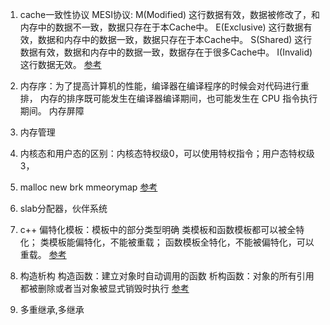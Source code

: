 1. cache一致性协议
 MESI协议:
M(Modified)
这行数据有效，数据被修改了，和内存中的数据不一致，数据只存在于本Cache中。
E(Exclusive)
这行数据有效，数据和内存中的数据一致，数据只存在于本Cache中。
S(Shared)
这行数据有效，数据和内存中的数据一致，数据存在于很多Cache中。
I(Invalid)
这行数据无效。
[参考](https://blog.csdn.net/muxiqingyang/article/details/6615199)

2. 内存序：为了提高计算机的性能，编译器在编译程序的时候会对代码进行重排，
内存的排序既可能发生在编译器编译期间，也可能发生在 CPU 指令执行期间。
  内存屏障
3. 内存管理

4. 内核态和用户态的区别：内核态特权级0，可以使用特权指令；用户态特权级3，
  
5. malloc new brk mmeorymap
[参考](https://blog.csdn.net/weixin_39940770/article/details/110588878)
6. slab分配器，伙伴系统

7. c++ 偏特化模板：模板中的部分类型明确
 类模板和函数模板都可以被全特化；
 类模板能偏特化，不能被重载；
 函数模板全特化，不能被偏特化，可以重载。
 [参考](https://blog.csdn.net/lyn_00/article/details/83548629)
8. 构造析构
构造函数：建立对象时自动调用的函数
析构函数：对象的所有引用都被删除或者当对象被显式销毁时执行
[参考](https://baijiahao.baidu.com/s?id=1707202523649611541&wfr=spider&for=pc)
10. 多重继承,多继承

